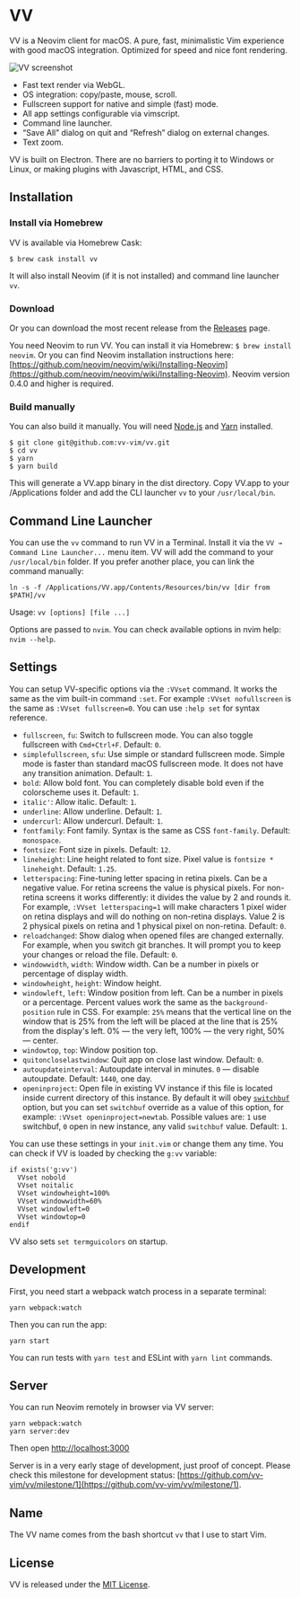 # VV

VV is a Neovim client for macOS. A pure, fast, minimalistic Vim experience with good macOS integration. Optimized for speed and nice font rendering.

![VV screenshot](assets/screenshot.png)

- Fast text render via WebGL.
- OS integration: copy/paste, mouse, scroll.
- Fullscreen support for native and simple (fast) mode.
- All app settings configurable via vimscript.
- Command line launcher.
- “Save All” dialog on quit and “Refresh” dialog on external changes.
- Text zoom.

VV is built on Electron. There are no barriers to porting it to Windows or Linux, or making plugins with Javascript, HTML, and CSS.

## Installation

### Install via Homebrew

VV is available via Homebrew Cask:

```
$ brew cask install vv
```

It will also install Neovim (if it is not installed) and command line launcher `vv`.

### Download

Or you can download the most recent release from the [Releases](https://github.com/vv-vim/vv/releases/latest) page.

You need Neovim to run VV. You can install it via Homebrew: `$ brew install neovim`. Or you can find Neovim installation instructions here: [https://github.com/neovim/neovim/wiki/Installing-Neovim](https://github.com/neovim/neovim/wiki/Installing-Neovim). Neovim version 0.4.0 and higher is required.

### Build manually

You can also build it manually. You will need [Node.js](https://nodejs.org/en/download/) and [Yarn](https://yarnpkg.com/lang/en/) installed.

```
$ git clone git@github.com:vv-vim/vv.git
$ cd vv
$ yarn
$ yarn build
```

This will generate a VV.app binary in the dist directory. Copy VV.app to your /Applications folder and add the CLI launcher `vv` to your `/usr/local/bin`.

## Command Line Launcher

You can use the `vv` command to run VV in a Terminal. Install it via the `VV → Command Line Launcher...` menu item. VV will add the command to your `/usr/local/bin` folder. If you prefer another place, you can link the command manually:

```
ln -s -f /Applications/VV.app/Contents/Resources/bin/vv [dir from $PATH]/vv
```

Usage: `vv [options] [file ...]`

Options are passed to `nvim`. You can check available options in nvim help: `nvim --help`.

## Settings

You can setup VV-specific options via the `:VVset` command. It works the same as the vim built-in command `:set`. For example `:VVset nofullscreen` is the same as `:VVset fullscreen=0`. You can use `:help set` for syntax reference.

- `fullscreen`, `fu`: Switch to fullscreen mode. You can also toggle fullscreen with `Cmd+Ctrl+F`. Default: `0`.
- `simplefullscreen`, `sfu`: Use simple or standard fullscreen mode. Simple mode is faster than standard macOS fullscreen mode. It does not have any transition animation. Default: `1`.
- `bold`: Allow bold font. You can completely disable bold even if the colorscheme uses it. Default: `1`.
- `italic'`: Allow italic. Default: `1`.
- `underline`: Allow underline. Default: `1`.
- `undercurl`: Allow undercurl. Default: `1`.
- `fontfamily`: Font family. Syntax is the same as CSS `font-family`. Default: `monospace`.
- `fontsize`: Font size in pixels. Default: `12`.
- `lineheight`: Line height related to font size. Pixel value is `fontsize * lineheight`. Default: `1.25`.
- `letterspacing`: Fine-tuning letter spacing in retina pixels. Can be a negative value. For retina screens the value is physical pixels. For non-retina screens it works differently: it divides the value by 2 and rounds it. For example, `:VVset letterspacing=1` will make characters 1 pixel wider on retina displays and will do nothing on non-retina displays. Value 2 is 2 physical pixels on retina and 1 physical pixel on non-retina. Default: `0`.
- `reloadchanged`: Show dialog when opened files are changed externally. For example, when you switch git branches. It will prompt you to keep your changes or reload the file. Default: `0`.
- `windowwidth`, `width`: Window width. Can be a number in pixels or percentage of display width.
- `windowheight`, `height`: Window height.
- `windowleft`, `left`: Window position from left. Can be a number in pixels or a percentage. Percent values work the same as the `background-position` rule in CSS. For example: `25%` means that the vertical line on the window that is 25% from the left will be placed at the line that is 25% from the display's left. 0% — the very left, 100% — the very right, 50% — center.
- `windowtop`, `top`: Window position top.
- `quitoncloselastwindow`: Quit app on close last window. Default: `0`.
- `autoupdateinterval`: Autoupdate interval in minutes. `0` — disable autoupdate. Default: `1440`, one day.
- `openinproject`: Open file in existing VV instance if this file is located inside current directory of this instance. By default it will obey [`switchbuf`](https://neovim.io/doc/user/options.html#'switchbuf') option, but you can set `switchbuf` override as a value of this option, for example: `:VVset openinproject=newtab`. Possible values are: `1` use switchbuf, `0` open in new instance, any valid `switchbuf` value. Default: `1`.

You can use these settings in your `init.vim` or change them any time. You can check if VV is loaded by checking the `g:vv` variable:

```
if exists('g:vv')
  VVset nobold
  VVset noitalic
  VVset windowheight=100%
  VVset windowwidth=60%
  VVset windowleft=0
  VVset windowtop=0
endif
```

VV also sets `set termguicolors` on startup.

## Development

First, you need start a webpack watch process in a separate terminal:

```
yarn webpack:watch
```

Then you can run the app:

```
yarn start
```

You can run tests with `yarn test` and ESLint with `yarn lint` commands.

## Server

You can run Neovim remotely in browser via VV server:

```
yarn webpack:watch
yarn server:dev
```

Then open [http://localhost:3000](http://localhost:3000)

Server is in a very early stage of development, just proof of concept. Please check this milestone for development status: [https://github.com/vv-vim/vv/milestone/1](https://github.com/vv-vim/vv/milestone/1).

## Name

The VV name comes from the bash shortcut `vv` that I use to start Vim.

## License

VV is released under the [MIT License](https://opensource.org/licenses/MIT).

